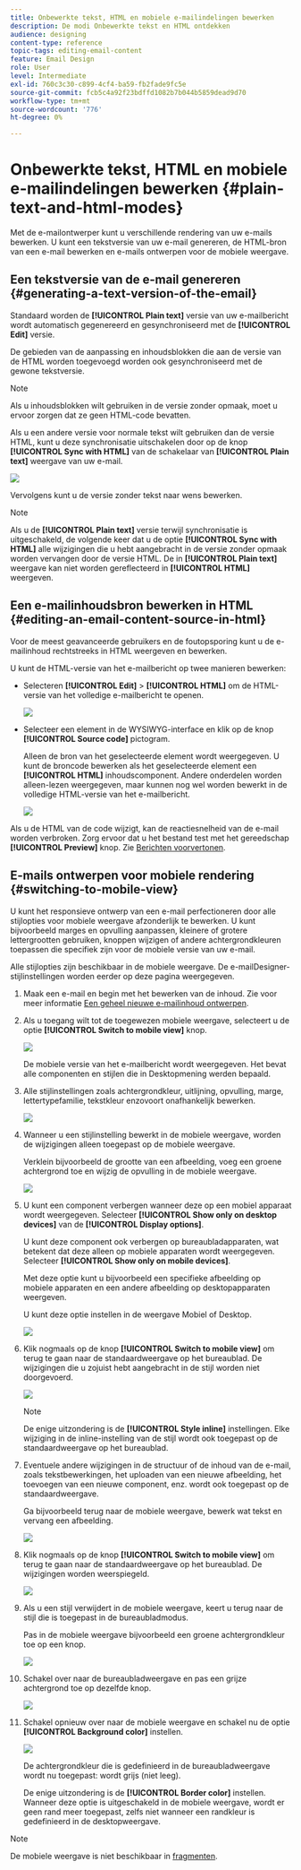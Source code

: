 ```yaml
---
title: Onbewerkte tekst, HTML en mobiele e-mailindelingen bewerken
description: De modi Onbewerkte tekst en HTML ontdekken
audience: designing
content-type: reference
topic-tags: editing-email-content
feature: Email Design
role: User
level: Intermediate
exl-id: 760c3c30-c899-4cf4-ba59-fb2fade9fc5e
source-git-commit: fcb5c4a92f23bdffd1082b7b044b5859dead9d70
workflow-type: tm+mt
source-wordcount: '776'
ht-degree: 0%

---
```


# Onbewerkte tekst, HTML en mobiele e-mailindelingen bewerken {#plain-text-and-html-modes}

Met de e-mailontwerper kunt u verschillende rendering van uw e-mails bewerken. U kunt een tekstversie van uw e-mail genereren, de HTML-bron van een e-mail bewerken en e-mails ontwerpen voor de mobiele weergave.

## Een tekstversie van de e-mail genereren {#generating-a-text-version-of-the-email}

Standaard worden de **[!UICONTROL Plain text]** versie van uw e-mailbericht wordt automatisch gegenereerd en gesynchroniseerd met de **[!UICONTROL Edit]** versie.

De gebieden van de aanpassing en inhoudsblokken die aan de versie van de HTML worden toegevoegd worden ook gesynchroniseerd met de gewone tekstversie.

>[!NOTE]
>
>Als u inhoudsblokken wilt gebruiken in de versie zonder opmaak, moet u ervoor zorgen dat ze geen HTML-code bevatten.

Als u een andere versie voor normale tekst wilt gebruiken dan de versie HTML, kunt u deze synchronisatie uitschakelen door op de knop **[!UICONTROL Sync with HTML]** van de schakelaar van **[!UICONTROL Plain text]** weergave van uw e-mail.

![](assets/email_designer_textversion.png)

Vervolgens kunt u de versie zonder tekst naar wens bewerken.

>[!NOTE]
>
>Als u de **[!UICONTROL Plain text]** versie terwijl synchronisatie is uitgeschakeld, de volgende keer dat u de optie **[!UICONTROL Sync with HTML]** alle wijzigingen die u hebt aangebracht in de versie zonder opmaak worden vervangen door de versie HTML. De in **[!UICONTROL Plain text]** weergave kan niet worden gereflecteerd in **[!UICONTROL HTML]** weergeven.

## Een e-mailinhoudsbron bewerken in HTML {#editing-an-email-content-source-in-html}

Voor de meest geavanceerde gebruikers en de foutopsporing kunt u de e-mailinhoud rechtstreeks in HTML weergeven en bewerken.

U kunt de HTML-versie van het e-mailbericht op twee manieren bewerken:

* Selecteren **[!UICONTROL Edit]** > **[!UICONTROL HTML]** om de HTML-versie van het volledige e-mailbericht te openen.

   ![](assets/email_designer_html1.png)

* Selecteer een element in de WYSIWYG-interface en klik op de knop **[!UICONTROL Source code]** pictogram.

   Alleen de bron van het geselecteerde element wordt weergegeven. U kunt de broncode bewerken als het geselecteerde element een **[!UICONTROL HTML]** inhoudscomponent. Andere onderdelen worden alleen-lezen weergegeven, maar kunnen nog wel worden bewerkt in de volledige HTML-versie van het e-mailbericht.

   ![](assets/email_designer_html2.png)

Als u de HTML van de code wijzigt, kan de reactiesnelheid van de e-mail worden verbroken. Zorg ervoor dat u het bestand test met het gereedschap **[!UICONTROL Preview]** knop. Zie [Berichten voorvertonen](../../sending/using/previewing-messages.md).

## E-mails ontwerpen voor mobiele rendering {#switching-to-mobile-view}

U kunt het responsieve ontwerp van een e-mail perfectioneren door alle stijlopties voor mobiele weergave afzonderlijk te bewerken. U kunt bijvoorbeeld marges en opvulling aanpassen, kleinere of grotere lettergrootten gebruiken, knoppen wijzigen of andere achtergrondkleuren toepassen die specifiek zijn voor de mobiele versie van uw e-mail.

Alle stijlopties zijn beschikbaar in de mobiele weergave. De e-mailDesigner-stijlinstellingen worden eerder op deze pagina weergegeven.

1. Maak een e-mail en begin met het bewerken van de inhoud. Zie voor meer informatie [Een geheel nieuwe e-mailinhoud ontwerpen](../../designing/using/designing-from-scratch.md#designing-an-email-content-from-scratch).
1. Als u toegang wilt tot de toegewezen mobiele weergave, selecteert u de optie **[!UICONTROL Switch to mobile view]** knop.

   ![](assets/email_designer_mobile_view_switch.png)

   De mobiele versie van het e-mailbericht wordt weergegeven. Het bevat alle componenten en stijlen die in Desktopmening werden bepaald.

1. Alle stijlinstellingen zoals achtergrondkleur, uitlijning, opvulling, marge, lettertypefamilie, tekstkleur enzovoort onafhankelijk bewerken.

   ![](assets/email_designer_mobile_view.png)

1. Wanneer u een stijlinstelling bewerkt in de mobiele weergave, worden de wijzigingen alleen toegepast op de mobiele weergave.

   Verklein bijvoorbeeld de grootte van een afbeelding, voeg een groene achtergrond toe en wijzig de opvulling in de mobiele weergave.

   ![](assets/email_designer_mobile_view_change.png)

1. U kunt een component verbergen wanneer deze op een mobiel apparaat wordt weergegeven. Selecteer **[!UICONTROL Show only on desktop devices]** van de **[!UICONTROL Display options]**.

   U kunt deze component ook verbergen op bureaubladapparaten, wat betekent dat deze alleen op mobiele apparaten wordt weergegeven. Selecteer **[!UICONTROL Show only on mobile devices]**.

   Met deze optie kunt u bijvoorbeeld een specifieke afbeelding op mobiele apparaten en een andere afbeelding op desktopapparaten weergeven.

   U kunt deze optie instellen in de weergave Mobiel of Desktop.

   ![](assets/email_designer_mobile_hide.png)

1. Klik nogmaals op de knop **[!UICONTROL Switch to mobile view]** om terug te gaan naar de standaardweergave op het bureaublad. De wijzigingen die u zojuist hebt aangebracht in de stijl worden niet doorgevoerd.

   ![](assets/email_designer_mobile_view_desktop_no-change.png)

   >[!NOTE]
   >
   >De enige uitzondering is de **[!UICONTROL Style inline]** instellingen. Elke wijziging in de inline-instelling van de stijl wordt ook toegepast op de standaardweergave op het bureaublad.

1. Eventuele andere wijzigingen in de structuur of de inhoud van de e-mail, zoals tekstbewerkingen, het uploaden van een nieuwe afbeelding, het toevoegen van een nieuwe component, enz. wordt ook toegepast op de standaardweergave.

   Ga bijvoorbeeld terug naar de mobiele weergave, bewerk wat tekst en vervang een afbeelding.

   ![](assets/email_designer_mobile_view_change_content.png)

1. Klik nogmaals op de knop **[!UICONTROL Switch to mobile view]** om terug te gaan naar de standaardweergave op het bureaublad. De wijzigingen worden weerspiegeld.

   ![](assets/email_designer_mobile_view_desktop_content-change.png)

1. Als u een stijl verwijdert in de mobiele weergave, keert u terug naar de stijl die is toegepast in de bureaubladmodus.

   Pas in de mobiele weergave bijvoorbeeld een groene achtergrondkleur toe op een knop.

   ![](assets/email_designer_mobile_view_background_mobile.png)

1. Schakel over naar de bureaubladweergave en pas een grijze achtergrond toe op dezelfde knop.

   ![](assets/email_designer_mobile_view_background_desktop.png)

1. Schakel opnieuw over naar de mobiele weergave en schakel nu de optie **[!UICONTROL Background color]** instellen.

   ![](assets/email_designer_mobile_view_background_mobile_disabled.png)

   De achtergrondkleur die is gedefinieerd in de bureaubladweergave wordt nu toegepast: wordt grijs (niet leeg).

   De enige uitzondering is de **[!UICONTROL Border color]** instellen. Wanneer deze optie is uitgeschakeld in de mobiele weergave, wordt er geen rand meer toegepast, zelfs niet wanneer een randkleur is gedefinieerd in de desktopweergave.

>[!NOTE]
>
>De mobiele weergave is niet beschikbaar in [fragmenten](../../designing/using/using-reusable-content.md#about-fragments).
